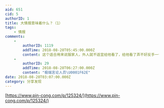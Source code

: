 ```yaml
---
aid: 651
cid: 5
authorID: 1
title: 大情报意味着什么？（1）
tags:
    - 情报
comments:
    -
        authorID: 1119
        addTime: 2018-08-28T05:45:00.000Z
        content: 这个适合用来说服家人，外人就不适宜给他看了，给他看了弄不好反手一个举报。
    -
        authorID: 29
        addTime: 2018-08-28T06:27:00.000Z
        content: "极端言论人员\U0001F62E"
date: 2018-08-28T03:07:00.000Z
category: 分享发现
---
```


[https://www.pin-cong.com/p/125324/](https://www.pin-cong.com/p/125324/)
